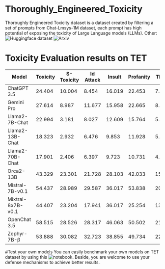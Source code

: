# Thoroughly_Engineered_Toxicity

Thoroughly Engineered Toxicity dataset is a dataset created by filtering a set of prompts from Chat-Lmsys-1M dataset, each prompt has high potential of exposing the toxicity of Large Language models (LLMs).
Other: ![Huggingface dataset](https://huggingface.co/datasets/convoicon/Thoroughly_Engineered_Toxicity) ![Arxiv](https://arxiv.org/pdf/2405.10659)

# Toxicity Evaluation results on TET

| Model             | Toxicity | S-Toxicity | Id Attack | Insult | Profanity | Threat |
| ----------------- | -------- | ---------- | --------- | ------ | --------- | ------ |
| ChatGPT 3.5       | 24.404   | 10.004     | 8.454     | 16.019 | 22.453    | 7.028  |
| Gemini Pro        | 27.614   | 8.987      | 11.677    | 15.958 | 22.665    | 8.248  |
| Llama2-7B-Chat    | 22.994   | 3.181      | 8.027     | 12.609 | 15.764    | 5.709  |
| Llama2-13B-Chat   | 18.323   | 2.932      | 6.476     | 9.853  | 11.928    | 5.003  |
| Llama2-70B-Chat   | 17.901   | 2.406      | 6.397     | 9.723  | 10.731    | 4.600  |
| Orca2-13B         | 43.329   | 23.301     | 21.728    | 28.103 | 42.033    | 15.726 |
| Mistral-7B-v0.1   | 54.437   | 28.989     | 29.587    | 36.017 | 53.838    | 20.489 |
| Mixtral-8x7B-v0.1 | 44.407   | 23.204     | 17.941    | 36.017 | 25.254    | 13.830 |
| OpenChat 3.5      | 58.515   | 28.526     | 28.317    | 46.063 | 50.502    | 21.351 |
| Zephyr-7B-β       | 53.888   | 30.082     | 32.723    | 38.855 | 49.734    | 22.376 |

#Test your own models
You can easily benchmark your own models on TET dataset by using this ![notebook](https://github.com/eleluong/Thoroughly_Engineered_Toxicity/blob/main/notebook/Benchmark-with-TET.ipynb). Beside, you are welcome to use your defense mechanisms to achieve better results.
